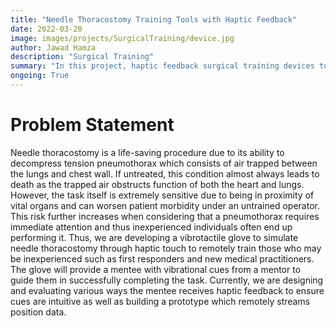 ```yaml
---
title: "Needle Thoracostomy Training Tools with Haptic Feedback"
date: 2022-03-20
image: images/projects/SurgicalTraining/device.jpg
author: Jawad Hamza
description: "Surgical Training"
summary: "In this project, haptic feedback surgical training devices to help medical trainees learn needle thoracostomy."
ongoing: True
---
```


# Problem Statement

Needle thoracostomy is a life-saving procedure due to its ability to decompress tension pneumothorax which consists of air trapped between the lungs and chest wall. If untreated, this condition almost always leads to death as the trapped air obstructs function of both the heart and lungs. However, the task itself is extremely sensitive due to being in proximity of vital organs and can worsen patient morbidity under an untrained operator. This risk further increases when considering that a pneumothorax requires immediate attention and thus inexperienced individuals often end up performing it. Thus, we are developing a vibrotactile glove to simulate needle thoracostomy through haptic touch to remotely train those who may be inexperienced such as first responders and new medical practitioners. The glove will provide a mentee with vibrational cues from a mentor to guide them in successfully completing the task. Currently, we are designing and evaluating various ways the mentee receives haptic feedback to ensure cues are intuitive as well as building a prototype which remotely streams position data.
